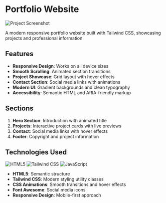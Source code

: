 # Portfolio Website

![Project Screenshot](./screenshot.png) <!-- Add your screenshot path -->

A modern responsive portfolio website built with Tailwind CSS, showcasing projects and professional information.

## Features

- **Responsive Design**: Works on all device sizes
- **Smooth Scrolling**: Animated section transitions
- **Project Showcase**: Grid layout with hover effects
- **Contact Section**: Social media links with animations
- **Modern UI**: Gradient backgrounds and clean typography
- **Accessibility**: Semantic HTML and ARIA-friendly markup

## Sections

1. **Hero Section**: Introduction with animated title
2. **Projects**: Interactive project cards with live previews
3. **Contact**: Social media links with hover effects
4. **Footer**: Copyright and project information

## Technologies Used

![HTML5](https://img.shields.io/badge/HTML5-E34F26?style=for-the-badge&logo=html5&logoColor=white)
![Tailwind CSS](https://img.shields.io/badge/Tailwind_CSS-38B2AC?style=for-the-badge&logo=tailwind-css&logoColor=white)
![JavaScript](https://img.shields.io/badge/JavaScript-F7DF1E?style=for-the-badge&logo=javascript&logoColor=black)

- **HTML5**: Semantic structure
- **Tailwind CSS**: Modern styling utility classes
- **CSS Animations**: Smooth transitions and hover effects
- **Font Awesome**: Social media icons
- **Responsive Design**: Mobile-first approach
